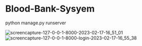 # Blood-Bank-Sysyem

python manage.py runserver

![screencapture-127-0-0-1-8000-2023-02-17-16_51_01](https://user-images.githubusercontent.com/110282564/219637781-ce95554d-6db0-4903-88b8-bb4fc46e5378.png)
![screencapture-127-0-0-1-8000-login-2023-02-17-16_55_38](https://user-images.githubusercontent.com/110282564/219639812-4abb1c7f-e43e-477a-ac66-b2dd7687feac.png)
